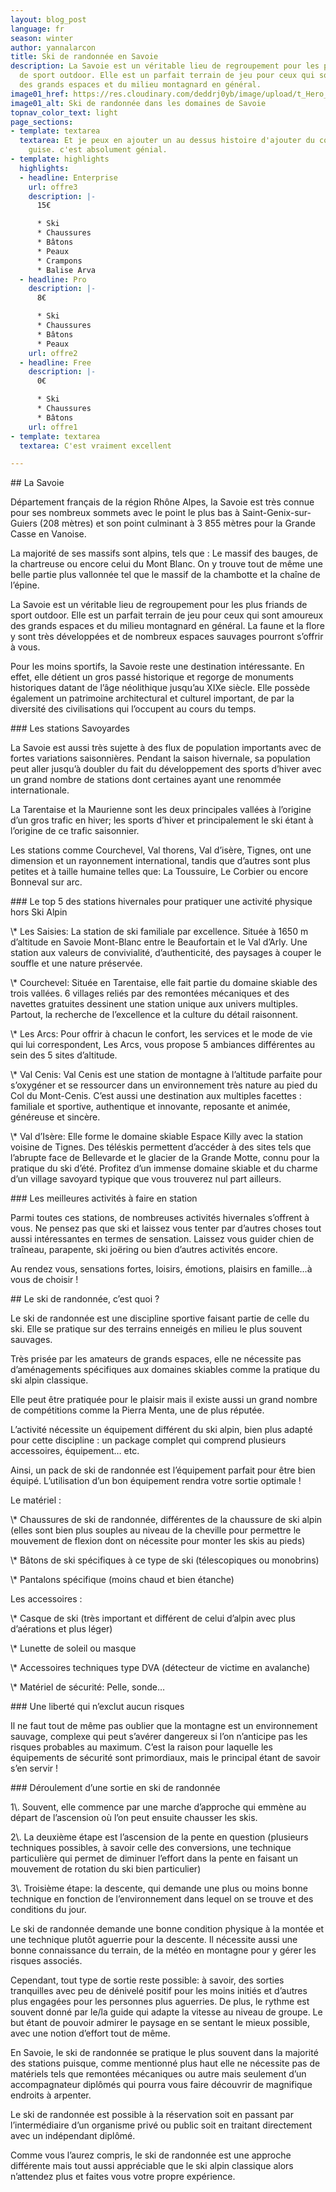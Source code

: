 ```yaml
---
layout: blog_post
language: fr
season: winter
author: yannalarcon
title: Ski de randonnée en Savoie
description: La Savoie est un véritable lieu de regroupement pour les plus friands
  de sport outdoor. Elle est un parfait terrain de jeu pour ceux qui sont amoureux
  des grands espaces et du milieu montagnard en général.
image01_href: https://res.cloudinary.com/deddrj0yb/image/upload/t_Hero_under_TopNav/v1638883533/website/winter/Randonne-montagne-seul_ahg2x8.jpg
image01_alt: Ski de randonnée dans les domaines de Savoie
topnav_color_text: light
page_sections:
- template: textarea
  textarea: Et je peux en ajouter un au dessus histoire d'ajouter du contenu à ma
    guise. c'est absolument génial.
- template: highlights
  highlights:
  - headline: Enterprise
    url: offre3
    description: |-
      15€

      * Ski
      * Chaussures
      * Bâtons
      * Peaux
      * Crampons
      * Balise Arva
  - headline: Pro
    description: |-
      8€

      * Ski
      * Chaussures
      * Bâtons
      * Peaux
    url: offre2
  - headline: Free
    description: |-
      0€

      * Ski
      * Chaussures
      * Bâtons
    url: offre1
- template: textarea
  textarea: C'est vraiment excellent

---
```

\## La Savoie

Département français de la région Rhône Alpes, la Savoie est très connue pour ses nombreux sommets avec le point le plus bas à Saint-Genix-sur-Guiers (208 mètres) et son point culminant à 3 855 mètres pour la Grande Casse en Vanoise.

La majorité de ses massifs sont alpins, tels que : Le massif des bauges, de la chartreuse ou encore celui du Mont Blanc. On y trouve tout de même une belle partie plus vallonnée tel que le massif de la chambotte et la chaîne de l’épine.

La Savoie est un véritable lieu de regroupement pour les plus friands de sport outdoor. Elle est un parfait terrain de jeu pour ceux qui sont amoureux des grands espaces et du milieu montagnard en général. La faune et la flore y sont très développées et de nombreux espaces sauvages pourront s’offrir à vous.

Pour les moins sportifs, la Savoie reste une destination intéressante. En effet, elle détient un gros passé historique et regorge de monuments historiques datant de l’âge néolithique jusqu’au XIXe siècle. Elle possède également un patrimoine architectural et culturel important, de par la diversité des civilisations qui l’occupent au cours du temps.

\### Les stations Savoyardes

La Savoie est aussi très sujette à des flux de population importants avec de fortes variations saisonnières. Pendant la saison hivernale, sa population peut aller jusqu’à doubler du fait du développement des sports d’hiver avec un grand nombre de stations dont certaines ayant une renommée internationale.

La Tarentaise et la Maurienne sont les deux principales vallées à l’origine d’un gros trafic en hiver; les sports d’hiver et principalement le ski étant à l’origine de ce trafic saisonnier.

Les stations comme Courchevel, Val thorens, Val d’isère, Tignes, ont une dimension et un rayonnement international, tandis que d’autres sont plus petites et à taille humaine telles que: La Toussuire, Le Corbier ou encore Bonneval sur arc.

\### Le top 5 des stations hivernales pour pratiquer une activité physique hors Ski Alpin

\\* Les Saisies: La station de ski familiale par excellence. Située à 1650 m d’altitude en Savoie Mont-Blanc entre le Beaufortain et le Val d’Arly. Une station aux valeurs de convivialité, d’authenticité, des paysages à couper le souffle et une nature préservée.

\\* Courchevel: Située en Tarentaise, elle fait partie du domaine skiable des trois vallées. 6 villages reliés par des remontées mécaniques et des navettes gratuites dessinent une station unique aux univers multiples. Partout, la recherche de l’excellence et la culture du détail raisonnent.

\\* Les Arcs: Pour offrir à chacun le confort, les services et le mode de vie qui lui correspondent, Les Arcs, vous propose 5 ambiances différentes au sein des 5 sites d’altitude.

\\* Val Cenis: Val Cenis est une station de montagne à l’altitude parfaite pour s’oxygéner et se ressourcer dans un environnement très nature au pied du Col du Mont-Cenis. C’est aussi une destination aux multiples facettes : familiale et sportive, authentique et innovante, reposante et animée, généreuse et sincère.

\\* Val d’Isère: Elle forme le domaine skiable Espace Killy avec la station voisine de Tignes. Des téléskis permettent d’accéder à des sites tels que l’abrupte face de Bellevarde et le glacier de la Grande Motte, connu pour la pratique du ski d’été. Profitez d’un immense domaine skiable et du charme d’un village savoyard typique que vous trouverez nul part ailleurs.

\### Les meilleures activités à faire en station

Parmi toutes ces stations, de nombreuses activités hivernales s’offrent à vous. Ne pensez pas que ski et laissez vous tenter par d’autres choses tout aussi intéressantes en termes de sensation. Laissez vous guider chien de traîneau, parapente, ski joëring ou bien d’autres activités encore.  

Au rendez vous, sensations fortes, loisirs, émotions, plaisirs en famille…à vous de choisir !

\## Le ski de randonnée, c’est quoi ?

Le ski de randonnée est une discipline sportive faisant partie de celle du ski. Elle se pratique sur des terrains enneigés en milieu le plus souvent sauvages.  

Très prisée par les amateurs de grands espaces, elle ne nécessite pas d’aménagements spécifiques aux domaines skiables comme la pratique du ski alpin classique.

Elle peut être pratiquée pour le plaisir mais il existe aussi un grand nombre de compétitions comme la Pierra Menta, une de plus réputée.

L’activité nécessite un équipement différent du ski alpin, bien plus adapté pour cette discipline : un package complet qui comprend plusieurs accessoires, équipement… etc.

Ainsi, un pack de ski de randonnée est l’équipement parfait pour être bien équipé. L’utilisation d’un bon équipement rendra votre sortie optimale !

Le matériel :  

\\* Chaussures de ski de randonnée, différentes de la chaussure de ski alpin (elles sont bien plus souples au niveau de la cheville pour permettre le mouvement de flexion dont on nécessite pour monter les skis au pieds)  

\\* Bâtons de ski spécifiques à ce type de ski (télescopiques ou monobrins)  

\\* Pantalons spécifique (moins chaud et bien étanche)  

Les accessoires :  

\\* Casque de ski (très important et différent de celui d’alpin avec plus d’aérations et plus léger)  

\\* Lunette de soleil ou masque  

\\* Accessoires techniques type DVA (détecteur de victime en avalanche)  

\\* Matériel de sécurité: Pelle, sonde…

\### Une liberté qui n’exclut aucun risques

Il ne faut tout de même pas oublier que la montagne est un environnement sauvage, complexe qui peut s’avérer dangereux si l’on n’anticipe pas les risques probables au maximum. C’est la raison pour laquelle les équipements de sécurité sont primordiaux, mais le principal étant de savoir s’en servir !

\### Déroulement d’une sortie en ski de randonnée

1\\. Souvent, elle commence par une marche d’approche qui emmène au départ de l’ascension où l’on peut ensuite chausser les skis.

2\\. La deuxième étape est l’ascension de la pente en question (plusieurs techniques possibles, à savoir celle des conversions, une technique particulière qui permet de diminuer l’effort dans la pente en faisant un mouvement de rotation du ski bien particulier)

3\\. Troisième étape: la descente, qui demande une plus ou moins bonne technique en fonction de l’environnement dans lequel on se trouve et des conditions du jour.  

Le ski de randonnée demande une bonne condition physique à la montée et une technique plutôt aguerrie pour la descente. Il nécessite aussi une bonne connaissance du terrain, de la météo en montagne pour y gérer les risques associés.

Cependant, tout type de sortie reste possible: à savoir, des sorties tranquilles avec peu de dénivelé positif pour les moins initiés et d’autres plus engagées pour les personnes plus aguerries. De plus, le rythme est souvent donné par le/la guide qui adapte la vitesse au niveau de groupe. Le but étant de pouvoir admirer le paysage en se sentant le mieux possible, avec une notion d’effort tout de même.

En Savoie, le ski de randonnée se pratique le plus souvent dans la majorité des stations puisque, comme mentionné plus haut elle ne nécessite pas de matériels tels que remontées mécaniques ou autre mais seulement d’un accompagnateur diplômés qui pourra vous faire découvrir de magnifique endroits à arpenter.

Le ski de randonnée est possible à la réservation soit en passant par l’intermédiaire d’un organisme privé ou public soit en traitant directement avec un indépendant diplômé.

Comme vous l’aurez compris, le ski de randonnée est une approche différente mais tout aussi appréciable que le ski alpin classique alors n’attendez plus et faites vous votre propre expérience.